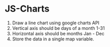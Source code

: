 # JS-Charts
1. Draw a line chart using google charts API
2. Vertical axis should be days of a month 1-31
3. Horizontal axis should be months Jan - Dec
4. Store the data in a single map variable.